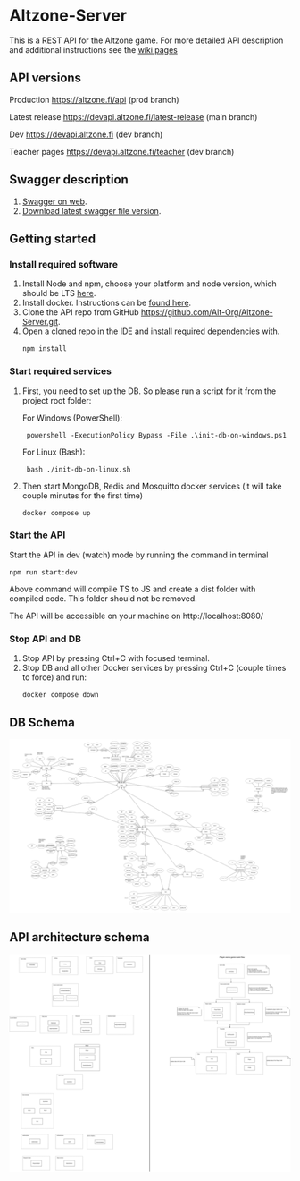 # Altzone-Server

This is a REST API for the Altzone game. For more detailed API description and additional instructions see the [wiki pages](https://github.com/Alt-Org/Altzone-Server/wiki)


## API versions

Production https://altzone.fi/api (prod branch)

Latest release https://devapi.altzone.fi/latest-release (main branch)

Dev https://devapi.altzone.fi (dev branch)

Teacher pages https://devapi.altzone.fi/teacher (dev branch)


## Swagger description

1. [Swagger on web](https://devapi.altzone.fi/swagger).
2. [Download latest swagger file version](https://devapi.altzone.fi/swagger-json).


## Getting started

### Install required software

1. Install Node and npm, choose your platform and node version, which should be LTS [here](https://nodejs.org/en/download).
2. Install docker. Instructions can be [found here](https://docs.docker.com/engine/install/).
3. Clone the API repo from GitHub https://github.com/Alt-Org/Altzone-Server.git.
4. Open a cloned repo in the IDE and install required dependencies with.
   ```shell
   npm install
   ```

### Start required services

1. First, you need to set up the DB. So please run a script for it from the project root folder:

   For Windows (PowerShell):
   ```shell
    powershell -ExecutionPolicy Bypass -File .\init-db-on-windows.ps1
   ```
   
   For Linux (Bash):
   ```shell
    bash ./init-db-on-linux.sh
   ```

2. Then start MongoDB, Redis and Mosquitto docker services (it will take couple minutes for the first time) 
   ```shell 
   docker compose up
   ```

### Start the API

Start the API in dev (watch) mode by running the command in terminal
```shell
npm run start:dev
``` 

Above command will compile TS to JS and create a dist folder with compiled code. This folder should not be removed.

The API will be accessible on your machine on http://localhost:8080/

### Stop API and DB

1. Stop API by pressing Ctrl+C with focused terminal.
2. Stop DB and all other Docker services by pressing Ctrl+C (couple times to force) and run:
   ```shell
   docker compose down
   ```


## DB Schema

![ERD](doc/img/ERD.png)


## API architecture schema

![architecture](doc/img/architecture/api_modules.svg)
